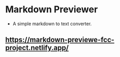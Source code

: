 # Markdown Previewer

- A simple markdown to text converter.

## https://markdown-previewe-fcc-project.netlify.app/